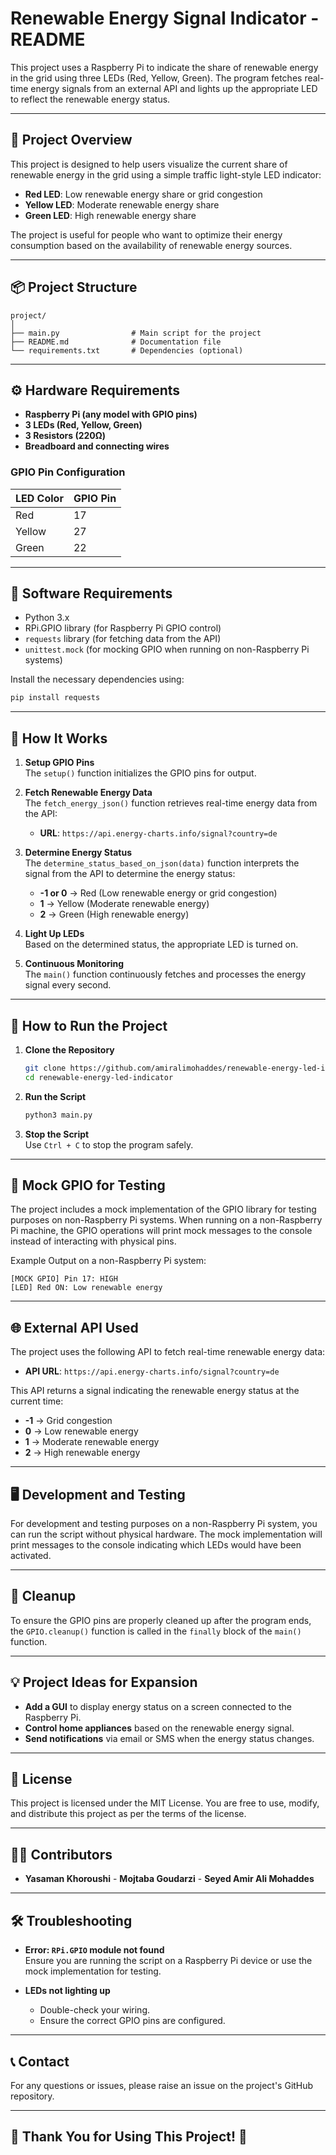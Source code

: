 # Renewable Energy Signal Indicator - README

This project uses a Raspberry Pi to indicate the share of renewable energy in the grid using three LEDs (Red, Yellow, Green). The program fetches real-time energy signals from an external API and lights up the appropriate LED to reflect the renewable energy status.

---

## 📝 **Project Overview**

This project is designed to help users visualize the current share of renewable energy in the grid using a simple traffic light-style LED indicator:

- **Red LED**: Low renewable energy share or grid congestion
- **Yellow LED**: Moderate renewable energy share
- **Green LED**: High renewable energy share

The project is useful for people who want to optimize their energy consumption based on the availability of renewable energy sources.

---

## 📦 **Project Structure**

```plaintext
project/
│
├── main.py                # Main script for the project
├── README.md              # Documentation file
└── requirements.txt       # Dependencies (optional)
```

---

## ⚙️ **Hardware Requirements**

- **Raspberry Pi (any model with GPIO pins)**
- **3 LEDs (Red, Yellow, Green)**
- **3 Resistors (220Ω)**
- **Breadboard and connecting wires**

### **GPIO Pin Configuration**

| LED Color   | GPIO Pin   |
|-------------|------------|
| Red         | 17         |
| Yellow      | 27         |
| Green       | 22         |

---

## 🧰 **Software Requirements**

- Python 3.x
- RPi.GPIO library (for Raspberry Pi GPIO control)
- `requests` library (for fetching data from the API)
- `unittest.mock` (for mocking GPIO when running on non-Raspberry Pi systems)

Install the necessary dependencies using:

```bash
pip install requests
```

---

## 🚦 **How It Works**

1. **Setup GPIO Pins**  
   The `setup()` function initializes the GPIO pins for output.

2. **Fetch Renewable Energy Data**  
   The `fetch_energy_json()` function retrieves real-time energy data from the API:
   - **URL**: `https://api.energy-charts.info/signal?country=de`

3. **Determine Energy Status**  
   The `determine_status_based_on_json(data)` function interprets the signal from the API to determine the energy status:
   - **-1 or 0** → Red (Low renewable energy or grid congestion)
   - **1** → Yellow (Moderate renewable energy)
   - **2** → Green (High renewable energy)

4. **Light Up LEDs**  
   Based on the determined status, the appropriate LED is turned on.

5. **Continuous Monitoring**  
   The `main()` function continuously fetches and processes the energy signal every second.

---

## 🚀 **How to Run the Project**

1. **Clone the Repository**  
   ```bash
   git clone https://github.com/amiralimohaddes/renewable-energy-led-indicator.git
   cd renewable-energy-led-indicator
   ```

2. **Run the Script**  
   ```bash
   python3 main.py
   ```

3. **Stop the Script**  
   Use `Ctrl + C` to stop the program safely.

---

## 🔧 **Mock GPIO for Testing**

The project includes a mock implementation of the GPIO library for testing purposes on non-Raspberry Pi systems. When running on a non-Raspberry Pi machine, the GPIO operations will print mock messages to the console instead of interacting with physical pins.

Example Output on a non-Raspberry Pi system:
```plaintext
[MOCK GPIO] Pin 17: HIGH
[LED] Red ON: Low renewable energy
```

---

## 🌐 **External API Used**

The project uses the following API to fetch real-time renewable energy data:

- **API URL**: `https://api.energy-charts.info/signal?country=de`

This API returns a signal indicating the renewable energy status at the current time:
- **-1** → Grid congestion
- **0** → Low renewable energy
- **1** → Moderate renewable energy
- **2** → High renewable energy

---

## 🖥️ **Development and Testing**

For development and testing purposes on a non-Raspberry Pi system, you can run the script without physical hardware. The mock implementation will print messages to the console indicating which LEDs would have been activated.

---

## 🧹 **Cleanup**

To ensure the GPIO pins are properly cleaned up after the program ends, the `GPIO.cleanup()` function is called in the `finally` block of the `main()` function.

---

## 💡 **Project Ideas for Expansion**

- **Add a GUI** to display energy status on a screen connected to the Raspberry Pi.
- **Control home appliances** based on the renewable energy signal.
- **Send notifications** via email or SMS when the energy status changes.

---

## 📄 **License**

This project is licensed under the MIT License. You are free to use, modify, and distribute this project as per the terms of the license.

---

## 🧑‍💻 **Contributors**

- **Yasaman Khoroushi** -
  **Mojtaba Goudarzi** -
  **Seyed Amir Ali Mohaddes**

---

## 🛠️ **Troubleshooting**

- **Error: `RPi.GPIO` module not found**  
  Ensure you are running the script on a Raspberry Pi device or use the mock implementation for testing.

- **LEDs not lighting up**  
  - Double-check your wiring.
  - Ensure the correct GPIO pins are configured.

---

## 📞 **Contact**

For any questions or issues, please raise an issue on the project's GitHub repository.

---

## 🎉 **Thank You for Using This Project!** 🎉
